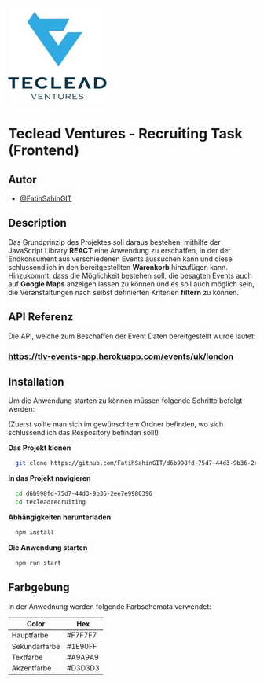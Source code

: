 ![Teclaed Logo](assets/tecleadImg.jpeg?raw=true "Teclead")
# Teclead Ventures - Recruiting Task (Frontend)




## Autor

- [@FatihSahinGIT](https://github.com/FatihSahinGIT)


## Description

Das Grundprinzip des Projektes soll daraus bestehen, mithilfe der JavaScript Library **REACT** eine Anwendung zu erschaffen,
in der der Endkonsument aus verschiedenen Events aussuchen kann und diese schlussendlich in den bereitgestellten 
**Warenkorb** hinzufügen kann.
Hinzukommt, dass die Möglichkeit bestehen soll, die besagten Events auch auf **Google Maps** anzeigen lassen zu können
und es soll auch möglich sein, die Veranstaltungen nach selbst definierten Kriterien **filtern** zu können.

## API Referenz

Die API, welche zum Beschaffen der Event Daten bereitgestellt wurde lautet:

### https://tlv-events-app.herokuapp.com/events/uk/london

    
## Installation

Um die Anwendung starten zu können müssen folgende Schritte befolgt werden:

(Zuerst sollte man sich im gewünschtem Ordner befinden, wo sich schlussendlich das Respository befinden soll!)

**Das Projekt klonen**

```bash
  git clone https://github.com/FatihSahinGIT/d6b998fd-75d7-44d3-9b36-2ee7e9980396.git
```

**In das Projekt navigieren**

```bash
  cd d6b998fd-75d7-44d3-9b36-2ee7e9980396
  cd tecleadrecruiting
```

**Abhängigkeiten herunterladen**

```bash
  npm install
```

**Die Anwendung starten**

```bash
  npm run start
```

## Farbgebung

In der Anwednung werden folgende Farbschemata verwendet:

| Color             | Hex                                                                |
| ----------------- | ------------------------------------------------------------------ |
| Hauptfarbe |  #F7F7F7 |
| Sekundärfarbe | #1E90FF  |
| Textfarbe | #A9A9A9 |
| Akzentfarbe |#D3D3D3 |

